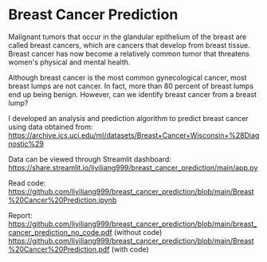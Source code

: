 # Breast Cancer Prediction
Malignant tumors that occur in the glandular epithelium of the breast are called breast cancers, which are cancers that develop from breast tissue. Breast cancer has now become a relatively common tumor that threatens women's physical and mental health.

Although breast cancer is the most common gynecological cancer, most breast lumps are not cancer. In fact, more than 80 percent of breast lumps end up being benign. However, can we identify breast cancer from a breast lump?

I developed an analysis and prediction algorithm to predict breast cancer using data obtained from: https://archive.ics.uci.edu/ml/datasets/Breast+Cancer+Wisconsin+%28Diagnostic%29

Data can be viewed through Streamlit dashboard: https://share.streamlit.io/liyiliang999/breast_cancer_prediction/main/app.py

Read code: https://github.com/liyiliang999/breast_cancer_prediction/blob/main/Breast%20Cancer%20Prediction.ipynb

Report: 
https://github.com/liyiliang999/breast_cancer_prediction/blob/main/breast_cancer_prediction_no_code.pdf (without code)
https://github.com/liyiliang999/breast_cancer_prediction/blob/main/Breast%20Cancer%20Prediction.pdf (with code)


